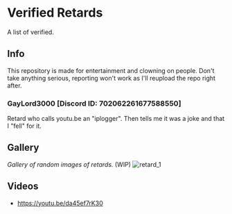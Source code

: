 # Verified Retards
A list of verified.

## Info
This repository is made for entertainment and clowning on people. Don't take anything serious, reporting won't work as I'll reupload the repo right after.

### GayLord3000 [Discord ID: 702062261677588550]
Retard who calls youtu.be an "iplogger". Then tells me it was a joke and that I "fell" for it.

## Gallery
*Gallery of random images of retards.* (WIP)
![retard_1](https://raw.githubusercontent.com/Cypphi/verified-retards/main/gallery/retard_1.jpg)

## Videos
- https://youtu.be/da45ef7rK30
